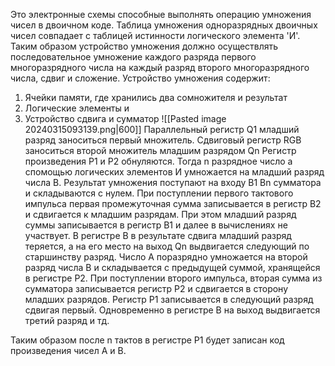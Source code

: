 Это электронные схемы способные выполнять операцию умножения чисел в двоичном коде. Таблица умножения одноразрядных двоичных чисел совпадает с таблицей истинности логического элемента 'И'. Таким образом устройство умножения должно осуществлять последовательное умножение каждого разряда первого многоразрядного числа на каждый разряд второго многоразрядного числа, сдвиг и сложение. 
Устройство умножения содержит:
1. Ячейки памяти, где хранились два сомножителя и результат
2. Логические элементы и
3. Устройство сдвига и сумматор
![[Pasted image 20240315093139.png|600]]
Параллельный регистр Q1 младший разряд заноситься первый множитель. 
Сдвиговый регистр RGB заноситься второй множитель младшим разрядом Qn
Регистр произведения P1 и P2 обнуляются. Тогда n разрядное число a спомощью логических элементов И умножается на младший разряд числа B. Результат умножения поступают на входу B1 Bn сумматора и складываются с нулем.
При поступлении первого тактового импульса первая промежуточная сумма записывается в регистр B2 и сдвигается к младшим разрядам. При этом младший разряд суммы записывается в регистр B1 и далее в вычислениях не участвует. В регистре B в результате сдвига младший разряд теряется, а на его место на выход Qn выдвигается следующий по старшинству разряд. 
Число A поразрядно умножается на второй разряд числа B и складывается с предыдущей суммой, хранящейся в регистре P2. При поступлении второго импульса, вторая сумма из сумматора записывается регистр P2 и сдвигается в сторону младших разрядов.
Регистр P1 записывается в следующий разряд сдвигая первый. Одновременно в регистре B на выход выдвигается третий разряд и тд. 

Таким образом после n тактов в регистре P1 будет записан код произведения чисел A и B.
